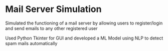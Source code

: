 # Mail Server Simulation

Simulated the functioning of a mail server by allowing users to register/login and send emails to any other registered user <br />

Used Python Tkinter for GUI and developed a ML Model using NLP to detect spam mails automatically
